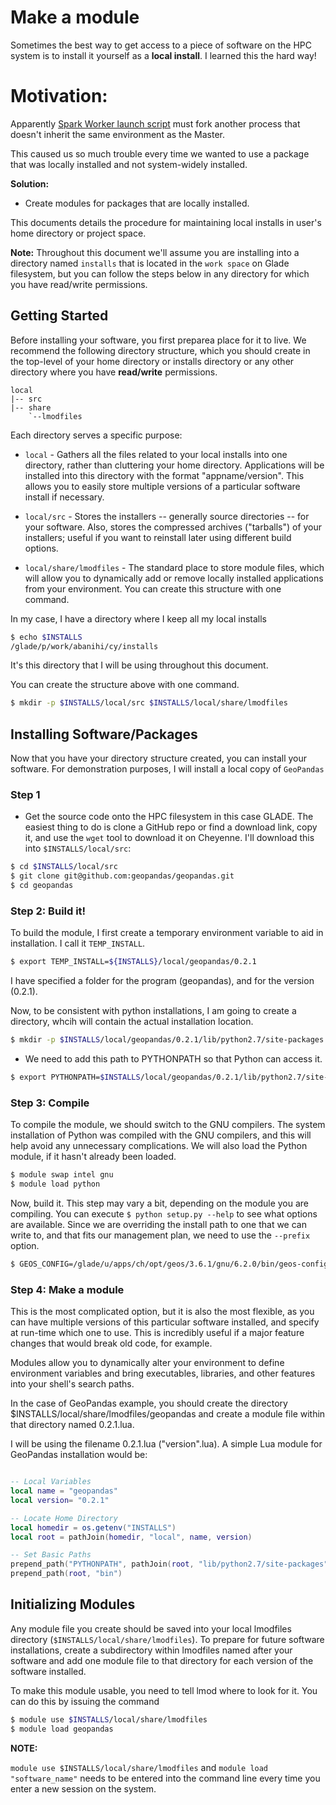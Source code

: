# Make a module

Sometimes the best way to get access to a piece of software on the HPC system is to install it yourself as a **local install**. I learned this the hard way!


# Motivation:

Apparently [Spark Worker launch script](https://ncar.github.io/PySpark4Climate/installation/cheyenne/) must fork another process that doesn't inherit the same environment as the Master.

This caused us so much trouble every time we wanted to use a package that was locally installed and not system-widely installed.

**Solution:**
- Create modules for packages that are locally installed. 

This documents details the procedure for maintaining local installs in user's home directory or project space. 

**Note:** Throughout this document we'll assume you are installing into a directory named ```installs``` that is located in the ```work space``` on Glade filesystem, but you can follow the steps below in any directory for which you have read/write permissions.


## Getting Started
Before installing your software, you first preparea place for it to live. We recommend the following directory structure, which you should create in the top-level of your home directory or installs directory or any other directory where you have **read/write** permissions.

```
local
|-- src
|-- share
    `--lmodfiles
```

 Each directory serves a specific purpose:

 - ```local``` - Gathers all the files related to your local installs into one directory, rather than cluttering your home directory. Applications will be installed into this directory with the format "appname/version". This allows you to easily store multiple versions of a particular software install if necessary.


- ```local/src``` - Stores the installers -- generally source directories -- for your software. Also, stores the compressed archives ("tarballs") of your installers; useful if you want to reinstall later using different build options.


- ```local/share/lmodfiles``` - The standard place to store module files, which will allow you to dynamically add or remove locally installed applications from your environment.
You can create this structure with one command.


In my case, I have a directory where I keep all my local installs
```sh
$ echo $INSTALLS
/glade/p/work/abanihi/cy/installs
```
It's this directory that I will be using throughout this document.


You can create the structure above with one command.

```sh
$ mkdir -p $INSTALLS/local/src $INSTALLS/local/share/lmodfiles
```

## Installing Software/Packages

Now that you have your directory structure created, you can install your software. For demonstration purposes, I will install a local copy of ```GeoPandas```

### Step 1
- Get the source code onto the HPC filesystem in this case GLADE. The easiest thing to do is clone a GitHub repo or find a download link, copy it, and use the ```wget``` tool to download it on Cheyenne. I'll download this into ```$INSTALLS/local/src```:


```sh
$ cd $INSTALLS/local/src
$ git clone git@github.com:geopandas/geopandas.git
$ cd geopandas
```



### Step 2: Build it!

To build the module, I first create a temporary environment variable to aid in installation. I call it ```TEMP_INSTALL```.

```sh
$ export TEMP_INSTALL=${INSTALLS}/local/geopandas/0.2.1
```

I have specified a folder for the program (geopandas), and for the version (0.2.1).

Now, to be consistent with python installations, I am going to create a directory, whcih will contain the actual installation location.

```sh
$ mkdir -p $INSTALLS/local/geopandas/0.2.1/lib/python2.7/site-packages
```

- We need to add this path to PYTHONPATH so that Python can access it.


```sh
$ export PYTHONPATH=$INSTALLS/local/geopandas/0.2.1/lib/python2.7/site-packages/:$PYTHONPATH
```

### Step 3: Compile

To compile the module, we should switch to the GNU compilers. The system installation of Python was compiled with the GNU compilers, and this will help avoid any unnecessary complications. We will also load the Python module, if it hasn't already been loaded.

```sh
$ module swap intel gnu
$ module load python
```

Now, build it. This step may vary a bit, depending on the module you are compiling. You can execute ```$ python setup.py --help``` to see what options are available. Since we are overriding the install path to one that we can write to, and that fits our management plan, we need to use the ```--prefix``` option.


```sh
$ GEOS_CONFIG=/glade/u/apps/ch/opt/geos/3.6.1/gnu/6.2.0/bin/geos-config python setup.py install --prefix=$TEMP_INSTALL
``` 


### Step 4: Make a module
This is the most complicated option, but it is also the most flexible, as you can have multiple versions of this particular software installed, and specify at run-time which one to use. This is incredibly useful if a major feature changes that would break old code, for example.

Modules allow you to dynamically alter your environment to define environment variables and bring executables, libraries, and other features into your shell's search paths.

In the case of GeoPandas example, you should create the directory $INSTALLS/local/share/lmodfiles/geopandas and create a module file within that directory named 0.2.1.lua.

I will be using the filename 0.2.1.lua ("version".lua). A simple Lua module for GeoPandas installation would be:

```lua

-- Local Variables
local name = "geopandas"
local version= "0.2.1"

-- Locate Home Directory
local homedir = os.getenv("INSTALLS")
local root = pathJoin(homedir, "local", name, version)

-- Set Basic Paths
prepend_path("PYTHONPATH", pathJoin(root, "lib/python2.7/site-packages"))
prepend_path(root, "bin")

```


## Initializing Modules

Any module file you create should be saved into your local lmodfiles directory (```$INSTALLS/local/share/lmodfiles```). To prepare for future software installations, create a subdirectory within lmodfiles named after your software and add one module file to that directory for each version of the software installed.

To make this module usable, you need to tell lmod where to look for it. You can do this by issuing the command

```sh
$ module use $INSTALLS/local/share/lmodfiles
$ module load geopandas
```

**NOTE:** 

```module use $INSTALLS/local/share/lmodfiles``` and ```module load "software_name"``` needs to be entered into the command line every time you enter a new session on the system.

